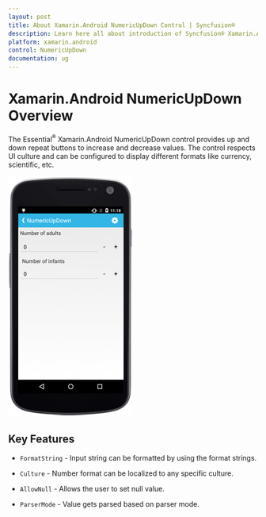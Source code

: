 ```yaml
---
layout: post
title: About Xamarin.Android NumericUpDown Control | Syncfusion®
description: Learn here all about introduction of Syncfusion® Xamarin.Android NumericUpDown control its features, and more.
platform: xamarin.android
control: NumericUpDown
documentation: ug
---
```


# Xamarin.Android NumericUpDown Overview

The Essential<sup>®</sup> Xamarin.Android NumericUpDown control provides up and down repeat buttons to increase and decrease values. The control respects UI culture and can be configured to display different formats like currency, scientific, etc.

![Xamarin.Android NumericUpDown Overview Image](images/overview.png)

## Key Features

* `FormatString` - Input string can be formatted by using the format strings.

* `Culture` - Number format can be localized to any specific culture.

* `AllowNull` - Allows the user to set null value.

* `ParserMode` - Value gets parsed based on parser mode.






